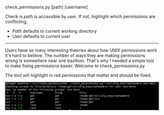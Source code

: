 check_permissions.py [path] [username]

Check is _path_ is accessible by _user_. If not, highlight which permissions are conflicting.

* _Path_ defaults to current working directory
* _User_ defaults to current user

---------------------

Users have so many interesting theories about how UNIX permissions work it's hard to 
believe. The number of ways they are making permissions wrong
is somewhere near one bazillion. That's why I needed a simple tool
to make fixing permissions easier. Welcome to 
check_permissions.py

The tool will highlight in red permissions that matter
and should be fixed. 

![screenshot](https://github.com/gjedeer/check_permissions/raw/master/screen.png)
